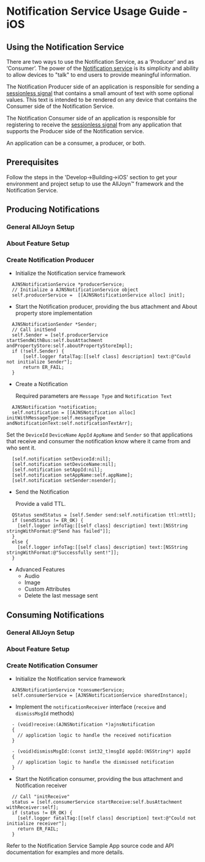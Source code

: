 # Notification Service Usage Guide - iOS

## Using the Notification Service

There are two ways to use the Notification Service, as a ‘Producer’ and as ‘Consumer’. The power of the [Notification service][learn_notif] is its simplicity and ability to allow devices to "talk" to end users to provide meaningful information.

The Notification Producer side of an application is responsible for sending a [sessionless signal][sessionless_signal] that contains a small amount of text with some optional values.  This text is intended to be rendered on any device that contains the Consumer side of the Notification Service.

The Notification Consumer side of an application is responsible for registering to receive the [sessionless signal][sessionless_signal] from any application that supports the Producer side of the Notification service.

An application can be a consumer, a producer, or both.

## Prerequisites

Follow the steps in the 'Develop->Building->iOS' section to get your environment and project setup to use the AllJoyn&trade; framework and the Notification Service. 

## Producing Notifications

### General AllJoyn Setup
### About Feature Setup
### Create Notification Producer

* Initialize the Notification service framework 
  
```
  AJNSNotificationService *producerService;
  // Initialize a AJNSNotificationService object
  self.producerService =  [[AJNSNotificationService alloc] init];
```

* Start the Notification producer, providing the bus attachment and About property store implementation

```
  AJNSNotificationSender *Sender; 
  // Call initSend
  self.Sender = [self.producerService startSendWithBus:self.busAttachment andPropertyStore:self.aboutPropertyStoreImpl];
  if (!self.Sender) {
      [self.logger fatalTag:[[self class] description] text:@"Could not initialize Sender"];
      return ER_FAIL;
  }
```

* Create a Notification

  Required parameters are `Message Type` and `Notification Text`

```
  AJNSNotification *notification;
  self.notification = [[AJNSNotification alloc] initWithMessageType:self.messageType andNotificationText:self.notificationTextArr];
```

  Set the `DeviceId` `DeviceName` `AppId` `AppName` and `Sender` so that applications that receive and consumer the notification know where it came from and who sent it.
  
```
  [self.notification setDeviceId:nil];
  [self.notification setDeviceName:nil];
  [self.notification setAppId:nil];
  [self.notification setAppName:self.appName];
  [self.notification setSender:nsender];
```
  
* Send the Notification

  Provide a valid TTL.

```
  QStatus sendStatus = [self.Sender send:self.notification ttl:nttl];
  if (sendStatus != ER_OK) {
    [self.logger infoTag:[[self class] description] text:[NSString stringWithFormat:@"Send has failed"]];
  }
  else {
    [self.logger infoTag:[[self class] description] text:[NSString stringWithFormat:@"Successfully sent!"]];
  }
```

* Advanced Features
  * Audio
  * Image
  * Custom Attributes
  * Delete the last message sent

## Consuming Notifications

### General AllJoyn Setup
### About Feature Setup
### Create Notification Consumer
* Initialize the Notification service framework 

```
  AJNSNotificationService *consumerService;
  self.consumerService = [AJNSNotificationService sharedInstance];
```
* Implement the `notificationReceiver` interface (`receive` and `dismissMsgId` methods)

```
  - (void)receive:(AJNSNotification *)ajnsNotification
  {
    // application logic to handle the received notification
  }
```
```
  - (void)dismissMsgId:(const int32_t)msgId appId:(NSString*) appId
  {
    // application logic to handle the dismissed notification
  }
```

* Start the Notification consumer, providing the bus attachment and Notification receiver

```
  // Call "initReceive"
  status = [self.consumerService startReceive:self.busAttachment withReceiver:self];
  if (status != ER_OK) {
    [self.logger fatalTag:[[self class] description] text:@"Could not initialize receiver"];
    return ER_FAIL;
  }
```
  
Refer to the Notification Service Sample App source code and API documentation for examples and more details.  

[learn_notif]: /learn/base-services/notification
[sessionless_signal]: /learn/core-framework#sessionless-signal
